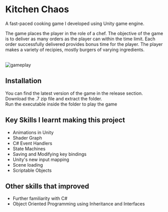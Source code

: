 ﻿# Kitchen Chaos

A fast-paced cooking game I developed using Unity game engine.

The game places the player in the role of a chef. The objective of the game is to deliver as many orders as the player can within the time limit. Each order successfully delivered provides bonus time for the player. The player makes a variety of recipies, mostly burgers of varying ingredients.
<br/><br/>

![gameplay](https://github.com/Carbine28/kitchen-chaos/blob/main/extra/undercooked.gif)

## Installation
You can find the latest version of the game in the release section. <br/> Download the .7 zip file and extract the folder. <br/>
Run the executable inside the folder to play the game

## Key Skills I learnt making this project
- Animations in Unity
- Shader Graph 
- C# Event Handlers
- State Machines
- Saving and Modifying key bindings
- Unity's new input mapping
- Scene loading
- Scriptable Objects

## Other skills that improved
- Further familiarity with C# 
- Object Oriented Programming using Inheritance and Interfaces
